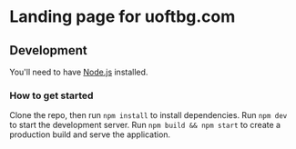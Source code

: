# Landing page for uoftbg.com

## Development

You'll need to have [Node.js](https://nodejs.org/en/download/) installed.

### How to get started

Clone the repo, then run `npm install` to install dependencies. Run `npm dev` to start the development server. Run `npm build && npm start` to create a production build and serve the application.

